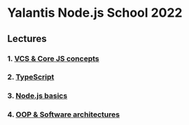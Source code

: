 # Yalantis Node.js School 2022

## Lectures

### 1. [VCS & Core JS concepts](01_lecture/homework.md)

### 2. [TypeScript](02_lecture/homework.md)

### 3. [Node.js basics](03_lecture/homework.md)

### 4. [OOP & Software architectures](04_lecture/homework.md)